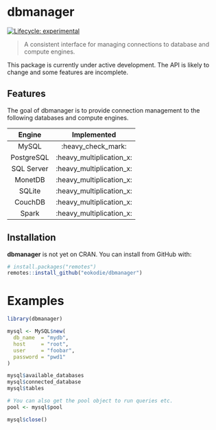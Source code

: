 
<!-- README.md is generated from README.Rmd. Please edit that file -->

# dbmanager

<div data-align="center">

<!-- hex -->

<!-- <img src="./man/figures/logo.png" height = "200px" /> -->

<!-- badges: start -->

<!-- Experimental -->

[![Lifecycle:
experimental](https://img.shields.io/badge/lifecycle-experimental-orange.svg)](https://www.tidyverse.org/lifecycle/#experimental)
<!-- badges: end -->

<!-- links start -->

<!-- links end -->

</div>

> A consistent interface for managing connections to database and
> compute engines.

This package is currently under active development. The API is likely to
change and some features are incomplete.

## Features

The goal of dbmanager is to provide connection management to the
following databases and compute engines.

|   Engine   |        Implemented         |
| :--------: | :------------------------: |
|   MySQL    |    :heavy\_check\_mark:    |
| PostgreSQL | :heavy\_multiplication\_x: |
| SQL Server | :heavy\_multiplication\_x: |
|  MonetDB   | :heavy\_multiplication\_x: |
|   SQLite   | :heavy\_multiplication\_x: |
|  CouchDB   | :heavy\_multiplication\_x: |
|   Spark    | :heavy\_multiplication\_x: |

## Installation

**dbmanager** is not yet on CRAN. You can install from GitHub with:

``` r
# install.packages("remotes")
remotes::install_github("eokodie/dbmanager")
```

# Examples

``` r
library(dbmanager)

mysql <- MySQL$new(
  db_name  = "mydb",
  host     = "root", 
  user     = "foobar", 
  password = "pwd1"
)

mysql$available_databases
mysql$connected_database
mysql$tables

# You can also get the pool object to run queries etc.
pool <- mysql$pool

mysql$close()
```
